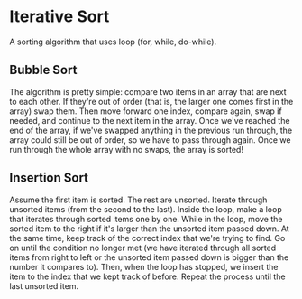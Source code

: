 # Iterative Sort
A sorting algorithm that uses loop (for, while, do-while).

## Bubble Sort
The algorithm is pretty simple: compare two items in an array that are
next to each other. If they're out of order (that is, the larger one
comes first in the array) swap them. Then move forward one index,
compare again, swap if needed, and continue to the next item in the
array. Once we've reached the end of the array, if we've swapped
anything in the previous run through, the array could still be out
of order, so we have to pass through again. Once we run through the
whole array with no swaps, the array is sorted!

## Insertion Sort
Assume the first item is sorted. The rest are unsorted. Iterate through
unsorted items (from the second to the last). Inside the loop, make a
loop that iterates through sorted items one by one. While in the loop,
move the sorted item to the right if it's larger than the unsorted item
passed down. At the same time, keep track of the correct index that
we're trying to find. Go on until the condition no longer met (we have
iterated through all sorted items from right to left or the unsorted
item passed down is bigger than the number it compares to). Then, when
the loop has stopped, we insert the item to the index that we kept
 track of before. Repeat the process until the last unsorted item.
